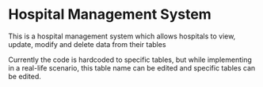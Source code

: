
# Hospital Management System

This is a hospital management system which allows hospitals to view, update, modify and delete data from their tables

Currently the code is hardcoded to specific tables, but while implementing in a real-life scenario, this table name can be edited and specific tables can be edited.
